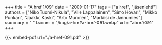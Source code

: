 +++
title = "A href 1/09"
date = "2009-01-17"
tags = ["a href", "jäsenlehti"]
authors = ["Niko Tuomi-Nikula", "Ville Lappalainen", "Simo Hovari", "Mikko Punkari", "Jaakko Kaski", "Arto Muronen", "Markiisi de Jannumies"]
summary = " "
banner = "/img/a-href/a-href-091.webp"
url = "ahref/091"
+++

{{< embed-pdf url="./a-href-091.pdf" >}}
